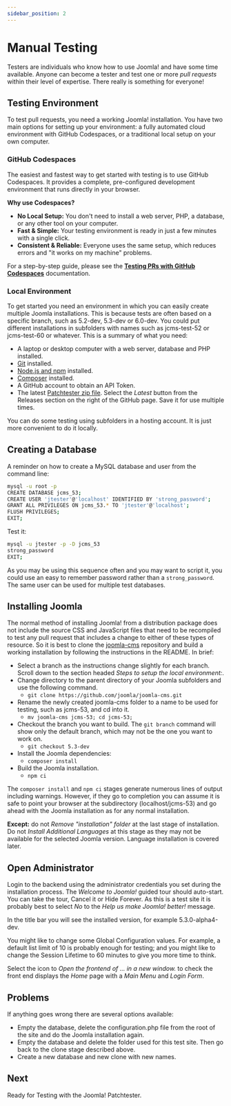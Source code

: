 ```yaml
---
sidebar_position: 2
---
```


Manual Testing
==============

Testers are individuals who know how to use Joomla! and have some time available. Anyone can become a tester and test one or more *pull requests* within their level of expertise. There really is something for everyone!

## Testing Environment

To test pull requests, you need a working Joomla! installation. You have two main options for setting up your environment: a fully automated cloud
environment with GitHub Codespaces, or a traditional local setup on your own computer.

### GitHub Codespaces

The easiest and fastest way to get started with testing is to use GitHub Codespaces. It provides a complete, pre-configured development environment
that runs directly in your browser.

**Why use Codespaces?**
- **No Local Setup:** You don't need to install a web server, PHP, a database, or any other tool on your computer.
- **Fast & Simple:** Your testing environment is ready in just a few minutes with a single click.
- **Consistent & Reliable:** Everyone uses the same setup, which reduces errors and "it works on my machine" problems.

For a step-by-step guide, please see the **[Testing PRs with GitHub Codespaces](./github-codespaces.md)** documentation.

### Local Environment

To get started you need an environment in which you can easily create multiple Joomla installations. This is because tests are often based on a specific branch, such as 5.2-dev, 5.3-dev or 6.0-dev. You could put different installations in subfolders with names such as jcms-test-52 or jcms-test-60 or whatever. This is a summary of what you need:

- A laptop or desktop computer with a web server, database and PHP installed.
- [Git](https://git-scm.com/) installed.
- [Node.js and npm](https://docs.npmjs.com/downloading-and-installing-node-js-and-npm) installed.
- [Composer](https://getcomposer.org/) installed.
- A GitHub account to obtain an API Token.
- The latest [Patchtester zip file](https://github.com/joomla-extensions/patchtester). Select the *Latest* button from the Releases section on the right of the GitHub page. Save it for use multiple times.

You can do some testing using subfolders in a hosting account. It is just more convenient to do it locally.

## Creating a Database

A reminder on how to create a MySQL database and user from the command line:

```sh
mysql -u root -p
CREATE DATABASE jcms_53;
CREATE USER 'jtester'@'localhost' IDENTIFIED BY 'strong_password';
GRANT ALL PRIVILEGES ON jcms_53.* TO 'jtester'@'localhost';
FLUSH PRIVILEGES;
EXIT;
```

Test it:

```sh
mysql -u jtester -p -D jcms_53
strong_password
EXIT;
```

As you may be using this sequence often and you may want to script it, you could use an easy to remember password rather than a `strong_password`. The same user can be used for multiple test databases.

## Installing Joomla

The normal method of installing Joomla! from a distribution package does not include the source CSS and JavaScript files that need to be recompiled to test any pull request that includes a change to either of these types of resource. So it is best to clone the [joomla-cms](https://github.com/joomla/joomla-cms) repository and build a working installation by following the instructions in the README. In brief:

- Select a branch as the instructions change slightly for each branch. Scroll down to the section headed *Steps to setup the local environment:*.
- Change directory to the parent directory of your Joomla subfolders and use the following command.
    - `git clone https://github.com/joomla/joomla-cms.git`
- Rename the newly created joomla-cms folder to a name to be used for testing, such as jcms-53, and cd into it.
    - `mv joomla-cms jcms-53; cd jcms-53;`
- Checkout the branch you want to build. The `git branch` command will show only the default branch, which may not be the one you want to work on.
    - `git checkout 5.3-dev`
- Install the Joomla dependencies:
    - `composer install`
- Build the Joomla installation.
    - `npm ci`

The `composer install` and `npm ci` stages generate numerous lines of output including warnings. However, if they go to completion you can assume it is safe to point your browser at the subdirectory (localhost/jcms-53) and go ahead with the Joomla installation as for any normal installation.

**Except:** do not *Remove "installation" folder* at the last stage of installation. Do not *Install Additional Languages* at this stage as they may not be available for the selected Joomla version. Language installation is covered later.

## Open Administrator

Login to the backend using the administrator credentials you set during the installation process. The *Welcome to Joomla!* guided tour should auto-start. You can take the tour, Cancel it or Hide Forever. As this is a test site it is probably best to select *No* to the *Help us make Joomla! better!* message.

In the title bar you will see the installed version, for example 5.3.0-alpha4-dev.

You might like to change some Global Configuration values. For example, a default list limit of 10 is probably enough for testing; and you might like to change the Session Lifetime to 60 minutes to give you more time to think.

Select the icon to *Open the frontend of ... in a new window.* to check the front end displays the *Home* page with a *Main Menu* and *Login Form*.

## Problems

If anything goes wrong there are several options available:

- Empty the database, delete the configuration.php file from the root of the site and do the Joomla installation again.
- Empty the database and delete the folder used for this test site. Then go back to the clone stage described above.
- Create a new database and new clone with new names.

## Next

Ready for Testing with the Joomla! Patchtester.

